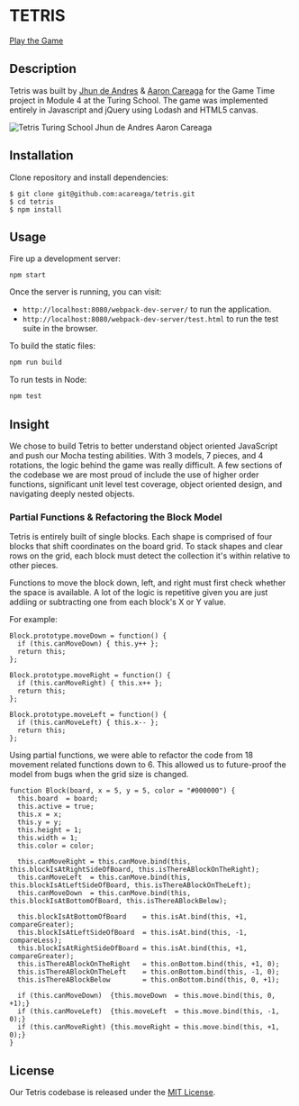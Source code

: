 # TETRIS

[Play the Game](https://acareaga.github.io/tetris/)

## Description

Tetris was built by [Jhun de Andres](https://twitter.com/joshuajhun) & [Aaron Careaga](https://twitter.com/aaroncareaga) for the Game Time project in Module 4 at the Turing School. The game was implemented entirely in Javascript and jQuery using Lodash and HTML5 canvas.

![Tetris Turing School Jhun de Andres Aaron Careaga](http://www.aaroncareaga.com/wp-content/uploads/2016/02/Screen-Shot-2016-02-19-at-8.42.24-PM.png)

## Installation

Clone repository and install dependencies:

```
$ git clone git@github.com:acareaga/tetris.git
$ cd tetris
$ npm install
```

## Usage

Fire up a development server:

```
npm start
```

Once the server is running, you can visit:

* `http://localhost:8080/webpack-dev-server/` to run the application.
* `http://localhost:8080/webpack-dev-server/test.html` to run the test suite in the browser.

To build the static files:

```js
npm run build
```


To run tests in Node:

```js
npm test
```

## Insight


We chose to build Tetris to better understand object oriented JavaScript and push our Mocha testing abilities. With 3 models, 7 pieces, and 4 rotations, the logic behind the game was really difficult. A few sections of the codebase we are most proud of include the use of higher order functions, significant unit level test coverage, object oriented design, and navigating deeply nested objects.

### Partial Functions & Refactoring the Block Model

Tetris is entirely built of single blocks. Each shape is comprised of four blocks that shift coordinates on the board grid. To stack shapes and clear rows on the grid, each block must detect the collection it's within relative to other pieces. 

Functions to move the block down, left, and right must first check whether the space is available. A lot of the logic is repetitive given you are just addiing or subtracting one from each block's X or Y value. 

For example:

```
Block.prototype.moveDown = function() {
  if (this.canMoveDown) { this.y++ };
  return this;
};
  
Block.prototype.moveRight = function() {
  if (this.canMoveRight) { this.x++ };
  return this;
};
  
Block.prototype.moveLeft = function() {
  if (this.canMoveLeft) { this.x-- };
  return this;
};
```

Using partial functions, we were able to refactor the code from 18 movement related functions down to 6. This allowed us to future-proof the model from bugs when the grid size is changed.


```
function Block(board, x = 5, y = 5, color = "#000000") {
  this.board  = board;
  this.active = true;
  this.x = x;
  this.y = y;
  this.height = 1;
  this.width = 1;
  this.color = color;

  this.canMoveRight = this.canMove.bind(this, this.blockIsAtRightSideOfBoard, this.isThereABlockOnTheRight);
  this.canMoveLeft  = this.canMove.bind(this, this.blockIsAtLeftSideOfBoard, this.isThereABlockOnTheLeft);
  this.canMoveDown  = this.canMove.bind(this, this.blockIsAtBottomOfBoard, this.isThereABlockBelow);

  this.blockIsAtBottomOfBoard    = this.isAt.bind(this, +1, compareGreater);
  this.blockIsAtLeftSideOfBoard  = this.isAt.bind(this, -1, compareLess);
  this.blockIsAtRightSideOfBoard = this.isAt.bind(this, +1, compareGreater);
  this.isThereABlockOnTheRight   = this.onBottom.bind(this, +1, 0);
  this.isThereABlockOnTheLeft    = this.onBottom.bind(this, -1, 0);
  this.isThereABlockBelow        = this.onBottom.bind(this, 0, +1);

  if (this.canMoveDown)  {this.moveDown  = this.move.bind(this, 0, +1);}
  if (this.canMoveLeft)  {this.moveLeft  = this.move.bind(this, -1, 0);}
  if (this.canMoveRight) {this.moveRight = this.move.bind(this, +1, 0);}
}
```


## License

Our Tetris codebase is released under the [MIT License](http://www.opensource.org/licenses/MIT).
